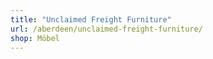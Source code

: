 ```yaml
---
title: "Unclaimed Freight Furniture"
url: /aberdeen/unclaimed-freight-furniture/
shop: Möbel
---
```

